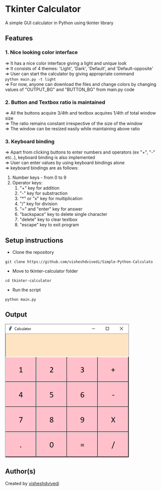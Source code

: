 # Tkinter Calculator

A simple GUI calculator in Python using tkinter library

## Features
### 1. Nice looking color interface
=> It has a nice color interface giving a light and unique look\
=> It consists of 4 themes: 'Light', 'Dark', 'Default', and 'Default-opposite'\
=> User can start the calculator by giving appropriate command\
`python main.py -t light`\
=> For now, anyone can download the files and change colors by changing values of "OUTPUT_BG" and "BUTTON_BG" from main.py code

### 2. Button and Textbox ratio is maintained
=> All the buttons acquire 3/4th and textbox acquires 1/4th of total window size\
=> The ratio remains constant irrespective of the size of the window\
=> The window can be resized easily while maintaining above ratio

### 3. Keyboard binding
=> Apart from clicking buttons to enter numbers and operators (ex "+", "-" etc..), keyboard binding is also implemented\
=> User can enter values by using keyboard bindings alone\
=> keyboard bindings are as follows:
  1. Number keys - from 0 to 9
  2. Operator keys:
     1. "+" key for addition
     2. "-" key for substraction
     3. "*" or "x" key for multiplication
     4. "/" key for division
     5. "=" and "enter" key for answer
     6. "backspace" key to delete single character
     7. "delete" key to clear textbox
     8. "escape" key to exit program

## Setup instructions

- Clone the repository
```
git clone https://github.com/visheshdvivedi/Simple-Python-Calculato
```
- Move to tkinter-calculator folder
```
cd tkinter-calculator
```
- Run the script
```
python main.py
```

## Output

![Screenshot](https://github.com/visheshdvivedi/Automation-scripts/blob/new-branch/tkinter-calculator/screenshot.PNG "Screenshot")

## Author(s)

Created by [visheshdvivedi](https://github.com/visheshdvivedi)